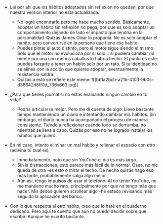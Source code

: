- Leí por ahí que los hábitos adoptados sin reflexión no quedan, por que  nuestra versión interior no esta actualizada. 
	- No logré encontrarlo pero me hace mucho sentido. 
		Básicamente, adoptar un habito sin reflexión no pega, por que es solo adoptar un comportamiento dejando de lado el impacto que tendría en la personalidad.
		Quizás James Clear lo proponía. No es solo adoptar el habito, pero convertirse en la persona que tiene ese habito.
	- Puedes pintar el auto distinto, pero el motor sigue siendo el mismo.  Solo que el motor no evoluciona por si solo... si pudiera cambiar mi mente por una con menos caballos lo habría hecho. El punto es este: puedes forzarte a tener un habito solo por un rato. Si tu identidad no se alinea con la acción que quieres adoptar, eventualmente la resistencia saldrá. 
	- Quizás a esto se refiere este meme: 
![[bb1a2bcb-a21b-4103-9b0c-d38642d8ff0d_736x663.jpg]]

- ¿Para que tienes journal si no estas evaluando ningún cambio en tu vida? 
	- Podría articularse mejor. Pero me di cuenta de algo: Llevo bastante tiempo manteniendo un diario e intentando cambiar mis hábitos. Sin embargo, el diario nunca ha acompañado el proceso de manera consistente. Tiendo a reflexionar cuando todo se derrumba, no mientras se lleva a cabo. Quizás por eso no he logrado instalar los hábitos que quiero. 
- En mi caso, intento eliminar un mal habito y rellenar el espacio con otro (adivina tú cual es)
	- Inmediatamente, noto que sin YouTube el día es más largo. 
	- Sin la distracciones, esto parece más fácil de lo normal. Ósea, no me queda de otra -es esto o mirar el techo. De hecho quizás hago eso más tarde, probablemente salga algo mejor. 
	- Aún así, tengo impulsos de usar el teléfono. Al no tener YouTube, no me mantiene mucho rato, principalmente por que no tengo más que hacer. Mis dedos quieren scrollear algo -he estado revisando más seguido la aplicación del banco.
- Con lo que respecta al otro habito, creo que lo haré en el cuaderno dedicado. Pero aquí te cuento que aún no puedo decidir sobre que escribir. Aunque he escrito bastante. 